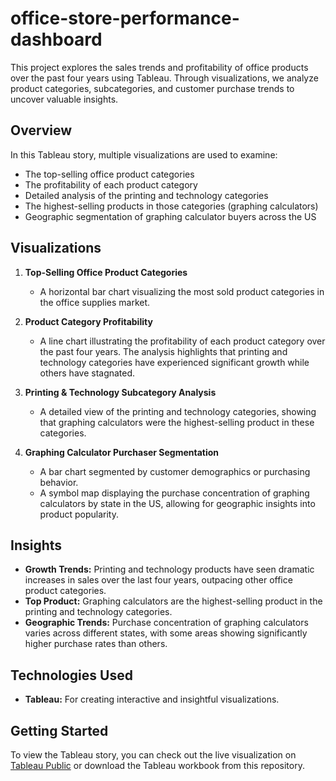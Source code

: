 # office-store-performance-dashboard

This project explores the sales trends and profitability of office products over the past four years using Tableau. Through visualizations, we analyze product categories, subcategories, and customer purchase trends to uncover valuable insights.

## Overview
In this Tableau story, multiple visualizations are used to examine:
- The top-selling office product categories
- The profitability of each product category
- Detailed analysis of the printing and technology categories
- The highest-selling products in those categories (graphing calculators)
- Geographic segmentation of graphing calculator buyers across the US

## Visualizations
1. **Top-Selling Office Product Categories**
   - A horizontal bar chart visualizing the most sold product categories in the office supplies market.

2. **Product Category Profitability**
   - A line chart illustrating the profitability of each product category over the past four years. The analysis highlights that printing and technology categories have experienced significant growth while others have stagnated.

3. **Printing & Technology Subcategory Analysis**
   - A detailed view of the printing and technology categories, showing that graphing calculators were the highest-selling product in these categories.

4. **Graphing Calculator Purchaser Segmentation**
   - A bar chart segmented by customer demographics or purchasing behavior.
   - A symbol map displaying the purchase concentration of graphing calculators by state in the US, allowing for geographic insights into product popularity.

## Insights
- **Growth Trends:** Printing and technology products have seen dramatic increases in sales over the last four years, outpacing other office product categories.
- **Top Product:** Graphing calculators are the highest-selling product in the printing and technology categories.
- **Geographic Trends:** Purchase concentration of graphing calculators varies across different states, with some areas showing significantly higher purchase rates than others.

## Technologies Used
- **Tableau:** For creating interactive and insightful visualizations.

## Getting Started
To view the Tableau story, you can check out the live visualization on [Tableau Public](https://public.tableau.com/app/profile/randy.bartolon.barrios6073/viz/ProfitablityofProducts/ProfitablityofProductsStory) or download the Tableau workbook from this repository.

